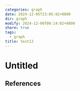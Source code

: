 ```yaml
---
categories: graph
date: 2024-12-05T23:05:02+0800
dir: graph
modify: 2024-12-06T00:14:02+0800
share: true
tags:
  - graph
title: test12
---
```


# Untitled

## References
